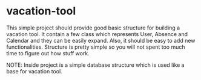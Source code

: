 # vacation-tool

This simple project should provide good basic structure for building a vacation tool.
It contain a few class which represents User, Absence and Calendar and they can be easily expand. 
Also, it should be easy to add new functionalities. Structure is pretty simple so you will not spent too much time to 
figure out how stuff work.

NOTE: Inside project is a simple database structure which is used like a base for vacation tool.
